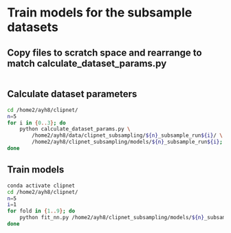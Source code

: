 # Train models for the subsample datasets

## Copy files to scratch space and rearrange to match calculate_dataset_params.py

```bash
```

## Calculate dataset parameters

```bash
cd /home2/ayh8/clipnet/
n=5
for i in {0..3}; do
    python calculate_dataset_params.py \
        /home2/ayh8/data/clipnet_subsampling/${n}_subsample_run${i}/ \
        /home2/ayh8/clipnet_subsampling/models/${n}_subsample_run${i};
done
```

## Train models

```bash
conda activate clipnet
cd /home2/ayh8/clipnet/
n=5
i=1
for fold in {1..9}; do
    python fit_nn.py /home2/ayh8/clipnet_subsampling/models/${n}_subsample_run${i}/f${fold};
done
```
